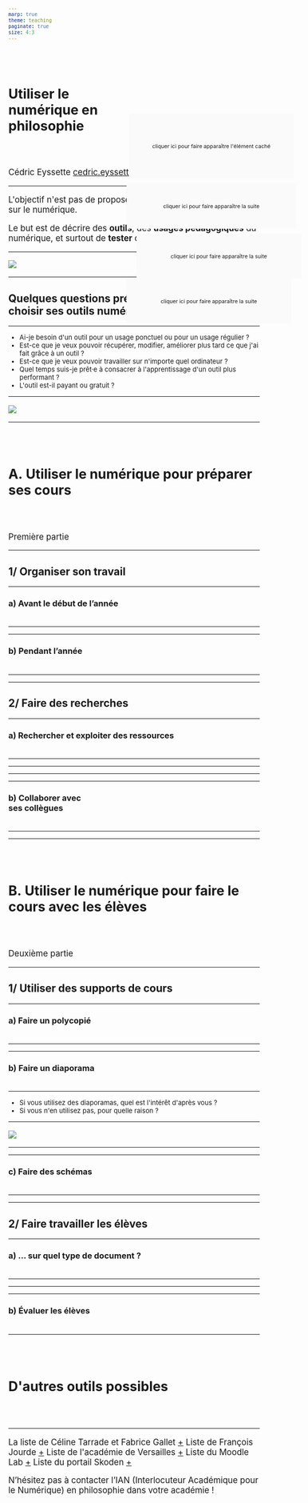 ```yaml
---
marp: true
theme: teaching
paginate: true
size: 4:3
---
```


<!-- _class: titre -->
<style scoped>
h1{padding:50px}
</style>
# Utiliser le<br>numérique en<br>philosophie <!-- fit -->
Cédric Eyssette
cedric.eyssette@ac-lyon.fr

---
<!-- _class:  -->
<style scoped>
p {font-size:120%;}
</style>
L'objectif n'est pas de proposer une **réflexion philosophique** sur le numérique.

Le but est de décrire des **outils**, des **usages pédagogiques** du numérique, et surtout de **tester** certaines pratiques.

---
<!-- _class: i1t0 pp -->
![](https://raw.githubusercontent.com/eyssette/graphviz-examples/master/diagram/formation-numerique-presentations.svg)

---
<!-- _class: souspartie fpppppp -->
## Quelques questions préalables afin de bien choisir ses outils numériques


---
<!-- _class: fpppp -->
* Ai-je besoin d'un outil pour un usage ponctuel ou pour un usage régulier ?
* Est-ce que je veux pouvoir récupérer, modifier, améliorer plus tard ce que j'ai fait grâce à un outil ?
* Est-ce que je veux pouvoir travailler sur n'importe quel ordinateur ?
* Quel temps suis-je prêt·e à consacrer à l'apprentissage d'un outil plus performant ? 
* L'outil est-il payant ou gratuit ?

---
<!-- _class: i1t0 pp -->
![](https://raw.githubusercontent.com/eyssette/graphviz-examples/master/diagram/plan-formation-numerique.svg)


---
<!-- _class: partie -->
<style scoped>
h1{font-size:190%; padding-left:0px; padding-right:0px}
</style>
# A. Utiliser le numérique pour préparer ses cours
Première partie

---
<!-- _class: souspartie -->
## 1/ Organiser son travail

---
<!-- _class: etape -->
<style scoped>
ol {margin-left:40px;}
</style>
### a) Avant le début de l’année
1. Se faire une programmation générale
2. Gérer les informations importantes
3. Mémoriser les noms des élèves

---
<!-- _class: fpppppp -->

1) Se faire une programmation générale
	* Utiliser un tableur pour préparer son planning de l’année [↪](https://docs.google.com/spreadsheets/d/1ZJQn8ZNyncv9BA1cmWkf-uT3k_jZQR3ylywSdynabtU/edit?usp=sharing)
2) Gérer les informations importantes
	* Utiliser un logiciel de listes pour avoir facilement à disposition certaines informations importantes [↪](https://keep.google.com/u/0/#home)
3) Mémoriser les noms des élèves
	* Utiliser un logiciel de révision : _Anki_ [↪](https://apps.ankiweb.net/)

<!-- Remember The Milk, Evernote ... -->

---
<!-- _class: etape -->
<style scoped>
section {font-size:340%;}
ol {margin-left:60px;}
</style>
### b) Pendant l’année
1. Gérer son calendrier
2. Gérer des tâches multiples

---
<!-- _class: fppp -->
1) Gérer son calendrier
	* Intégrer automatiquement dans son calendrier son emploi du temps sur Pronote [↪](http://www.index-education.com/fr/tutoriels-video-pronote-1735-3-synchroniser-l-agenda-pronote-a-son-agenda-personnel-espace-professeurs.php)
	* Récupérer automatiquement les dates officielles du calendrier scolaire [↪](https://www.data.gouv.fr/fr/datasets/le-calendrier-scolaire/)
	* Recevoir des notifications, et un mail de rappel chaque matin [↪](http://www.blogdumoderateur.com/astuces-google-agenda/)
2) Gérer des tâches multiples
	* La méthode GTD : _Getting Things Done_ [↪](http://toodledo.com/)
	* La méthode Kanban [↪](https://format30.com/2014/08/26/etudiants-organisez-votre-travail-avec-le-kanban-personnel-trello/) [↪](https://trello.com/) [↪](https://cryptpad.fr/kanban)


---
<!-- _class: souspartie -->
## 2/ Faire des recherches

---
<!-- _class: etape -->
<style scoped>
ol {margin-left:60px;}
</style>
### a) Rechercher et exploiter des ressources
1. Trouver des ressources numériques
3. Lire et prendre des notes
4. Gérer ses ressources

---
<!-- _class: fm  -->
<style scoped>
ol li {margin-left:-5px}
ol ul {margin-left:-29px;}
ol ul ul {font-size:90%; padding-top:5px}
</style>

1. Trouver des ressources numériques
	* Utiliser les ressources de la bibliothèque Diderot [↪](http://www.bibliotheque-diderot.fr/discipline-260583.kjsp?DOMAINE=000000229&DISCI=000000173&CATEG_GENE=000000169)
	* Utiliser des moteurs de recherche spécialisés : Philpapers [↪](http://philpapers.org/)
	* Se faire ses propres moteurs de recherche [↪](https://cse.google.com/)
		* Recherche sur des sites d'introduction à la philosophie [↪](https://cse.google.com/cse?cx=005941353090358050370:-rxleq99qm0)
		* Recherche d'analyses de films [↪](https://cse.google.com/cse?cx=013022458855246154026:kvowwanvdza)
		* Recherche sur des thèmes d'autres disciplines : SES [↪](https://cse.google.com/cse?cx=000159438708945803198:c670n89xtv8) ; Mathématiques, physique, chimie, biologie [↪](https://cse.google.com/cse?cx=000159438708945803198:nhzecq54fyq)
	* Suivre l’actualité de certains sites [↪](http://eduscol.education.fr/numerique/dossier/competences/rechercher/guides/flux) [↪](https://www.netvibes.com/eyssette#Blogs_francophones)
	* Utiliser des encyclopédies en ligne [↪](http://plato.stanford.edu) [↪](http://www.iep.utm.edu/) [↪](http://encyclo-philo.fr/)
	* Trouver des cours de niveau universitaire en ligne (mots clés : “syllabus”, “mooc”, “open course”) [↪](https://mediaserver.unige.ch/search/philosophie/permissions:public) [↪](https://www.fun-mooc.fr/) [↪](https://www.coursera.org/) [↪](https://ocw.mit.edu/courses/find-by-topic/)

---
<!-- _class: fpppppp -->

2. Lire et prendre des notes
	* Lire des livres au format _ePub_ [↪](https://play.google.com/books/ebooks)
	* Lire et annoter des articles en PDF
	* Utiliser un dictionnaire intégré [↪](https://chrome.google.com/webstore/detail/google-dictionary-by-goog/mgijmajocgfcbeboacabfgobmjgjcoja) [↪](https://addons.mozilla.org/en-US/firefox/addon/dictionary-anyvhere/?utm_source=addons.mozilla.org&utm_medium=referral&utm_content=search)
	* Utiliser un logiciel pour prendre des notes de manière structurée [↪](http://dynalist.io) [↪](https://workflowy.com/)
	* Prendre des notes sur une vidéo, ou faire de la transcription

---
<!-- _class: fpp -->	

3. Gérer ses ressources
	* Scanner des articles avec son téléphone [↪](https://fossbytes.com/best-android-scanner-apps/), avec un stylo scanner
	* Utiliser un logiciel de gestion de références bibliographiques : _Zotero_  [↪](https://www.zotero.org/) [↪](https://zotero.hypotheses.org/)
	* Utiliser un catalogue en ligne [↪](https://www.worldcat.org/) [↪](https://ccfr.bnf.fr/portailccfr/jsp/public/index.jsp) [↪](http://www.sudoc.abes.fr/)
	* Stocker ses ressources et pouvoir y accéder en ligne [↪](https://www.dropbox.com/referrals/AADNRgRvYNK3-2FBnRd_mi-niwqSc6g-yUI?src=global9)
	* Classer des ressources avec une base de données [↪](https://airtable.com/)
	* Répertorier, cataloguer, partager, commenter des sites et des pages sur internet [↪](https://www.diigo.com/)


---
<!-- _class: etape -->
<style scoped>
ol {margin-left:60px;}
</style>
### b) Collaborer avec<br> ses collègues
1. Utiliser les réseaux sociaux
2. Utiliser des outils collaboratifs

---
<!-- _class: fmmmmmm -->
<style scoped>
ol ul {margin-left:-20px;}
</style>

1) Utiliser les réseaux sociaux
	* Le groupe “Enseigner la philosophie” [↪](https://www.facebook.com/groups/197192470301462/)
	* Le groupe “Enseigner la philosophie avec le cinéma et les séries télévisées” [↪](https://www.facebook.com/groups/enseignercinephilosophie/)
	* Le groupe “Enseigner HLP” [↪](https://www.facebook.com/groups/2364164770521489)
	* Les groupes propres à une académie [↪](https://www.facebook.com/groups/197192470301462/permalink/1319948451359186/)
	* D'autres groupes plus spécifiques : pour la DNL [↪](https://www.facebook.com/groups/enseigner.philosophie.DNL), pour la préparation de l'agrégation interne [↪](https://www.facebook.com/groups/1032833423770790), pour l'enseignement de l'option Cinéma Audiovisuel [↪](https://www.facebook.com/groups/2721744724714418/), pour élargir le corpus et inclure davantage de textes de femmes philosophes [↪](https://www.facebook.com/groups/334838114318350)  …
	* Sur twitter : utiliser le tag #TeamPhilo [↪](https://twitter.com/search?q=%23TeamPhilo&src=saved_search_click&f=live), s'abonner à des comptes spécifiques et faire une recherche seulement sur ces comptes
2) Utiliser des outils collaboratifs
	* Créer un espace de discussion en ligne [↪](https://framateam.org)
	* Travailler sur des dossiers collaboratifs : _Tribu_ [↪](https://tribu.phm.education.gouv.fr/), _Drive_ [↪](https://drive.google.com/drive/my-drive)
	* Trouver une date pour une réunion [↪](https://framadate.org/)


---
<!-- _class: partie -->
<style scoped>
h1{font-size:190%; padding-left:0px; padding-right:0px}
</style>
# B. Utiliser le numérique pour faire le cours avec les élèves
Deuxième partie

---
<!-- _class: souspartie -->
## 1/ Utiliser des supports de cours

---
<!-- _class: etape -->
<style scoped>
section {font-size:340%;}
ol {margin-left:70px;}
</style>
### a) Faire un polycopié
1. Usages ordinaires
2. Usages avancés


---
<!-- _class: fmmmmm -->
<style scoped>
ol ul {margin-left:-30px;}
</style>

1) Usages ordinaires
	* Utiliser un logiciel libre : LibreOffice [↪](https://fr.libreoffice.org/download/telecharger-libreoffice/) ou OnlyOffice [↪](https://www.onlyoffice.com/fr/desktop.aspx) 
	* Utiliser un logiciel en ligne [↪](http://docs.google.com/)
	* Respecter les règles de la typographie et de la mise en page [↪](http://ufr3.univ-montp3.fr/IMG/pdf/Regle_d_or_edition_memoire_version_juin_2013_-_Masters_MOBILITES_Transport_cle81b1f6.pdf)
	* Utiliser une police lisible même en petit format [↪](http://www.dafont.com/fr/philosopher.font), ou une police pour les élèves dyslexiques [↪](http://opendyslexic.org/)
2) Usages avancés
	* Utiliser les styles pour conserver une unité dans ses documents [↪](https://dane.ac-lyon.fr/spip/IMG/pdf/libreoffice_avance_pdf.pdf)
	* Utiliser des modèles de document : pour un recueil de textes [↪](https://docs.google.com/document/d/1x6Lntq4ajqTRN7ykKkjdPDwhUDTUVYvGc2vmqKvlHfE/edit?usp=sharing), pour l'analyse d'un texte [↪](https://docs.google.com/document/d/1lAeOmIczj71GBYVnP09CzUdiR0nc_68pOeAVjqB8G2Y/edit?usp=sharing) [↪](https://docs.google.com/drawings/d/1DDuXTG256JtQXYgIas1Bn49cae18-ka_pscfBKfU6n0/edit?usp=sharing), pour faire un “petit livre” [↪](http://petitslivres.free.fr/index_techniques.htm) [↪](https://www.dropbox.com/s/5i7aujquvihqi3x/Epicure-Lettre%20%C3%A0%20M%C3%A9n%C3%A9c%C3%A9e-format%20%20petitlivre.pdf?dl=0), …
	* Utiliser un logiciel adapté à des mises en page complexes : utiliser un logiciel de MAO [↪](https://scribus.fr/), utiliser un logiciel de diaporamas pour faire de la mise en page facilement [↪](https://docs.google.com/presentation/u/0/)
	* Utiliser un logiciel adapté à la publication scientifique : $\LaTeX$ [↪](http://tug.ctan.org/info/latex-sciences-humaines.pdf) [↪](https://fr.overleaf.com/)

<!-- modèles de document : A4 2 colonnes / modèle pour la correction des copies / sujets type bac / “petit livre” -->

---
<!-- _class: etape -->
<style scoped>
section {font-size:340%;}
ol {margin-left:70px;}
</style>
### b) Faire un diaporama
1. De l'intérêt de faire un diaporama et des risques possibles
2. Usages ordinaires
3. Usages avancés


---
<!-- _class:  -->
<style scoped>
ul {margin-top:10px; font-size:94%;}
</style>
1. De l'intérêt de faire un diaporama et des risques possibles

- Si vous utilisez des diaporamas, quel est l'intérêt d'après vous ?
- Si vous n'en utilisez pas, pour quelle raison ?

---
<!-- _class: i1t0 pp -->
<style scoped>
ol {display:none;}
</style>

![](https://raw.githubusercontent.com/eyssette/graphviz-examples/master/diagram/faire-un-diaporama-pour-son-cours.svg)

1) 
2) 
3) 
4) 


<div onclick="toggleElement(this)" style="position:absolute; background-color:#FAFAFA; left:470px; top:280px; width:330px; height:130px; font-size:8pt; display:grid; place-items: center;">cliquer ici pour faire apparaître l'élément caché</div>
<div onclick="toggleElement(this)" style="position:absolute; background-color:#FAFAFA; left:465px; top:420px; width:340px; height:90px; font-size:8pt; display:grid; place-items: center;">cliquer ici pour faire apparaître la suite</div>
<div onclick="toggleElement(this)" style="position:absolute; background-color:#FAFAFA; left:485px; top:520px; width:330px; height:90px; font-size:8pt; display:grid; place-items: center;">cliquer ici pour faire apparaître la suite</div>
<div onclick="toggleElement(this)" style="position:absolute; background-color:#FAFAFA; left:465px; top:610px; width:330px; height:90px; font-size:8pt; display:grid; place-items: center;">cliquer ici pour faire apparaître la suite</div>
<script>function toggleElement(e) {e.style.backgroundColor = ((e.style.backgroundColor=='transparent') ? '#FAFAFA' : 'transparent'); commandes=document.getElementsByClassName('bespoke-marp-parent'); commandes[0].classList.add('bespoke-marp-inactive');  if (e.innerHTML==''){e.innerHTML="cliquer ici pour faire apparaître l'élément caché"} else {e.innerHTML=''}};</script>
<script>var actualCode = 'document.addEventListener("keydown", function (e) {  });';
var script = document.createElement('script');
script.textContent = actualCode;
(document.head||document.documentElement).appendChild(script);
script.parentNode.removeChild(script);</script>

---
<!-- _class: fmmmm -->
2) Usages ordinaires
	* Utiliser un vidéoprojecteur : en HDMI, en VGA, savoir utiliser un adaptateur si nécessaire
	* Faire attention à la taille des polices, à la mise en page [↪](https://guy.pastre.org/?p=2405)
	* Utiliser un logiciel en ligne [↪](https://www.google.fr/intl/fr/slides/about/)
	* Imprimer un support de cours à partir d'un diaporama : 4 à 16 pages sur un A4, format “bandeau” [↪](https://goo.gl/photos/pbnnU2We4yPaNTtVA)
3) Usages avancés
	* Faire de la vidéoprojection sans fil
	* Utiliser les fonctions interactives du vidéoprojecteur
	* Utiliser un logiciel de diaporama moins ordinaire : Prezi [↪](https://prezi.com/view/xgeLGy31TnFlmQ7YuyuD/), Slides [↪](https://slides.com/)
	* Écrire son diaporama en Markdown [↪](https://eyssette.github.io/marp-slides/)
	* Faire une capsule vidéo à partir d'un diaporama [↪](https://tube.ac-lyon.fr/videos/watch/a22c8512-2604-4ea9-8e19-d39d53109b6e)

<!-- Sway, Genially -->

---
<!-- _class: etape -->
<style scoped>
section {font-size:340%;}
ol {margin-left:70px;}
</style>
### c) Faire des schémas
1. Usages ordinaires
2. Usages avancés

---
<!-- _class: fm -->

1) Usages ordinaires
	* Utiliser un logiciel de dessin : [↪](https://excalidraw.com/) [↪](https://docs.google.com/drawings/u/0/create)
	* Utiliser un logiciel simple pour faire une carte mentale [↪](http://mindmaps.app/) [↪](https://coggle.it/) [↪](https://www.zenmindmap.com/) [↪](https://gitmind.com/)
	* Utiliser un logiciel simple qui convertit du texte en une carte mentale [↪](https://tobloef.com/text2mindmap/) [↪](https://flowchart.fun/)
2) Usages avancés
	* Créer des schémas pour représenter des arguments [↪](http://argument.mindmup.com) [↪](https://argdown.org/)
	* Utiliser un langage de programmation de graphiques : GraphViz [↪](https://github.com/eyssette/graphviz-examples)
	* Créer une frise chronologique
	* Rendre son schéma interactif [↪](https://www.genial.ly/)

---
<!-- _class: souspartie -->
## 2/ Faire travailler les élèves

---
<!-- _class: etape -->
<style scoped>
ol {margin-left:60px; margin-top:0px;}
</style>
### a) … sur quel type de document ?
1. Sur un texte, sur une œuvre suivie
2. Sur une vidéo
3. Sur une image
4. Sur un fichier audio
5. Sur un site internet
6. Sur des exercices

---
<!-- _class: fmmmmmmmm -->
<style scoped>
ol {margin-left:25px;}
ol ol {margin-left:-50px; margin-right:-30px; margin-top:-5px!important;}
ol ol ul {margin-left:-10px; }
span {font-size:90%}
</style>
1) Faire travailler les élèves sur un texte, une œuvre suivie
	1) _Trouver un texte ou une œuvre suivie_
		* Utiliser les ressources des manuels [↪](https://eyssette.github.io/ressources-generales-enseignement-philosophie/manuels)
		* Utiliser des dossiers en ligne de textes classés par thèmes : Philo52 [↪](https://philo52.com/articles.php?lng=fr&pg=2276), Materia philosophica [↪](https://materiaphilosophica.blogspot.com/), PhiloTextes [↪](http://philotextes.info/spip/spip.php?rubrique5), ma sélection [↪](https://eyssette.github.io/dossiers/)
		* Utiliser des moteurs de recherche : Académie de Grenoble [↪](http://www.ac-grenoble.fr/PhiloSophie/old2/bases/search.php), Philolabo [↪](https://philo-labo.fr/accueil/), MaPhilosophie [↪](https://www.maphilosophie.fr/base_textes.php), Explications de texte données au baccalauréat [↪](https://eyssette.github.io/sujets-philosophie-bac/explications.html)
		* Trouver une édition numérique d'une œuvre [↪](https://philo-labo.fr/pmwiki.php?n=Public.Ebooks?skin=minimal)  [↪](http://classiques.uqac.ca/classiques/), et des enregistrements audio de lectures d'œuvres [↪](https://lecture-audio.fr/co/Bibli.html) [↪](http://www.litteratureaudio.com/livres-audio-gratuits-mp3/categorie/philosophie)
		* Utiliser le document collaboratif du groupe “Enseigner la philosophie” pour le partage de cours sur les œuvres suivies [&#8618;](https://www.facebook.com/groups/enseignerlaphilosophie/permalink/1327381807282517)
	2) _Travailler sur le texte_
		* Vidéoprojeter le texte et annoter le texte au tableau <span>(penser à imprimer un texte pour les élèves avec la même mise en page)</span>
		* Utiliser une caméra de document (ou “visualiseur”) pour projeter le travail que l'on accomplit sur le texte [↪](https://profjourde.wordpress.com/2015/06/02/un-visualiseur-et-un-ideateur-pour-les-gestes-du-travail-intellectuel/)
		* Rendre le texte cliquable et interactif [↪](https://www.genial.ly/)

<!--
Livres audio, mais payants :
https://www.audible.fr/cat/Sciences-sociales-et-politiques/Philosophie-Livres-Audio/21228928031
https://www.franceculture.fr/emissions/le-journal-de-la-philo/la-philosophie-a-voix-haute
Quelques livres audio, mais pass beaucoup :
https://www.audiocite.net/livres-audio-gratuits-philosophies/?
http://www.ac-grenoble.fr/PhiloSophie/old2/articles.php?lng=fr&pg=17022
 -->

---
<!-- _class: fmm -->
1) Faire travailler les élèves sur une vidéo
	* Trouver des vidéo intéressantes [↪]()

---
<!-- _class: etape -->
<style scoped>
section {font-size:221%;}
h3{padding-bottom:20px}
ol {margin-left:40px; margin-top:0px}
</style>
### b) Évaluer les élèves
1. Trouver un sujet
2. Faire une dissertation ou une explication avec un dossier d'approfondissement
3. Calculer le temps nécessaire pour une évaluation
4. Vérifier si l'élève a fait un plagiat
5. Annoter les copies
6. Noter les copies
7. Rendre les copies
8. Évaluer avec des QCM

---
<!-- _class: partie -->
<style scoped>
h1{font-size:190%; padding-left:0px; padding-right:0px}
</style>
# D'autres outils possibles

---
<!-- _class:  -->
La liste de Céline Tarrade et Fabrice Gallet [+](https://www.genial.ly/View/Index/59f270324fb71a0bfca22650#page-1)
Liste de François Jourde [+](https://www.mindmeister.com/fr/8940345/outils-usuels)
Liste de l'académie de Versailles [+](https://www.mindmeister.com/fr/557369575/outils-num-riques-pour-projets-d-l-ves-http-acver-fr-outilsnum)
Liste du Moodle Lab [+](https://www.mindmeister.com/fr/78905114/enrichir-mon-cours-avec-les-outils-du-web)
Liste du portail Skoden [+](https://outils-20-en-francais.zeef.com/fr/portail.skoden)

N’hésitez pas à contacter l’IAN (Interlocuteur Académique pour le Numérique) en philosophie dans votre académie !
